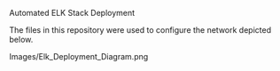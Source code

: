 Automated ELK Stack Deployment

The files in this repository were used to configure the network depicted below.

Images/Elk_Deployment_Diagram.png
